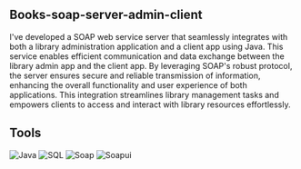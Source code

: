## Books-soap-server-admin-client

I've developed a SOAP web service server that seamlessly integrates with both a library administration application and a client app using Java. This service enables efficient communication and data exchange between the library admin app and the client app. By leveraging SOAP's robust protocol, the server ensures secure and reliable transmission of information, enhancing the overall functionality and user experience of both applications. This integration streamlines library management tasks and empowers clients to access and interact with library resources effortlessly.

## Tools
![Java](https://img.shields.io/badge/Java-ED8B00?style=for-the-badge&logo=openjdk&logoColor=white)
![SQL](https://img.shields.io/badge/MySQL-00000F?style=for-the-badge&logo=mysql&logoColor=white) 
![Soap](https://img.shields.io/badge/soap-%23092E20.svg?style=for-the-badge&logo=soap&logoColor=white)
![Soapui](https://img.shields.io/badge/soap_ui-%23092E20.svg?style=for-the-badge&logo=soap&logoColor=%2361DAFB)
